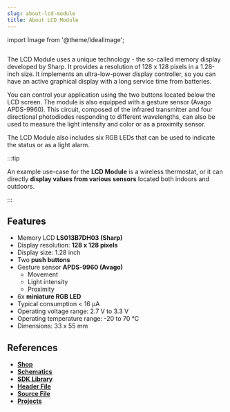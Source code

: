 ```yaml
---
slug: about-lcd-module
title: About LCD Module
---
```

import Image from '@theme/IdealImage';

<div class="container">
  <div class="row">
    <div class="col col--4">
      <div><Image img={require('./1-wire-module.png')} /></div>
    </div>
    <div class="col col--6">
      <p>
        The LCD Module uses a unique technology - the so-called memory display developed by Sharp. It provides a resolution of 128 x 128 pixels in a 1.28-inch size. It implements an ultra-low-power display controller, so you can have an active graphical display with a long service time from batteries.
      </p>
      <p>
        You can control your application using the two buttons located below the LCD screen. The module is also equipped with a gesture sensor (Avago APDS-9960). This circuit, composed of the infrared transmitter and four directional photodiodes responding to different wavelengths, can also be used to measure the light intensity and color or as a proximity sensor.
      </p>
      <p>
        The LCD Module also includes six RGB LEDs that can be used to indicate the status or as a light alarm.
      </p>
    </div>
  </div>
</div>

:::tip

An example use-case for the **LCD Module** is a wireless thermostat, or it can directly **display values from various sensors** located both indoors and outdoors.

:::

## Features
- Memory LCD **LS013B7DH03 (Sharp)**
- Display resolution: **128 x 128 pixels**
- Display size: 1.28 inch
- Two **push buttons**
- Gesture sensor **APDS-9960 (Avago)**
  - Movement
  - Light intensity
  - Proximity
- 6x **miniature RGB LED**
- Typical consumption < 16 μA
- Operating voltage range: 2.7 V to 3.3 V
- Operating temperature range: -20 to 70 °C
- Dimensions: 33 x 55 mm

## References
- [**Shop**](https://shop.hardwario.com/lcd-module-bg/)
- [**Schematics**](https://github.com/hardwario/bc-hardware/tree/master/out/bc-module-lcd)
- [**SDK Library**](https://sdk.hardwario.com/group__twr__module__lcd)
- [**Header File**](https://github.com/hardwario/twr-sdk/blob/master/twr/inc/twr_module_lcd.h)
- [**Source File**](https://github.com/hardwario/twr-sdk/blob/master/twr/src/twr_module_lcd.c)
- [**Projects**](https://www.hackster.io/hardwario/projects?part_id=73740)
